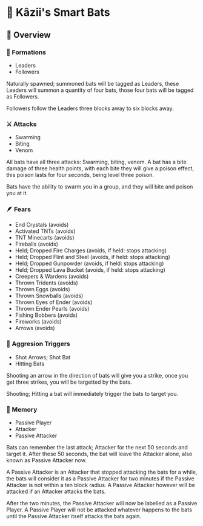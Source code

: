 # 🦇 Kâzii's Smart Bats

## 📜 Overview

### 👥 Formations
- Leaders
- Followers

Naturally spawned; summoned bats will be tagged as Leaders,
these Leaders will summon a quantity of four bats,
those four bats will be tagged as Followers.

Followers follow the Leaders three blocks away to six blocks away.

### ⚔️ Attacks
- Swarming
- Biting
- Venom

All bats have all three attacks: Swarming, biting, venom.
A bat has a bite damage of three health points,
with each bite they will give a poison effect,
this poison lasts for four seconds, being level three poison.

Bats have the ability to swarm you in a group, and they will bite and poison you at it.

### 🪶 Fears
- End Crystals (avoids)
- Activated TNTs (avoids)
- TNT Minecarts (avoids)
- Fireballs (avoids)
- Held; Dropped Fire Charges (avoids, if held: stops attacking)
- Held; Dropped Flint and Steel (avoids, if held: stops attacking)
- Held; Dropped Gunpowder (avoids, if held: stops attacking)
- Held; Dropped Lava Bucket (avoids, if held: stops attacking)
- Creepers & Wardens (avoids)
- Thrown Tridents (avoids)
- Thrown Eggs (avoids)
- Thrown Snowballs (avoids)
- Thrown Eyes of Ender (avoids)
- Thrown Ender Pearls (avoids)
- Fishing Bobbers (avoids)
- Fireworks (avoids)
- Arrows (avoids)

### 💢 Aggresion Triggers
- Shot Arrows; Shot Bat
- Hitting Bats

Shooting an arrow in the direction of bats will give you a strike,
once you get three strikes, you will be targetted by the bats.

Shooting; Hitting a bat will immediately trigger the bats to target you.

### 🧠 Memory
- Passive Player
- Attacker
- Passive Attacker

Bats can remember the last attack; Attacker for the next 50 seconds and target it.
After these 50 seconds, the bat will leave the Attacker alone, also known as Passive Attacker now.

A Passive Attacker is an Attacker that stopped attacking the bats for a while,
the bats will consider it as a Passive Attacker for two minutes if the Passive Attacker is not within a ten block radius.
A Passive Attacker however will be attacked if an Attacker attacks the bats.

After the two minutes, the Passive Attacker will now be labelled as a Passive Player.
A Passive Player will not be attacked whatever happens to the bats until the Passive Attacker itself attacks the bats again.
